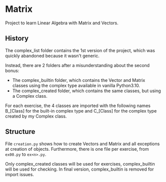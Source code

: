# Matrix

Project to learn Linear Algebra with Matrix and Vectors.

## History

The complex_list folder contains the 1st version of the project, which was quickly abandoned because it wasn't generic.

Instead, there are 2 folders after a misunderstanding about the second bonus:
 - The complex_builtin folder, which contains the Vector and Matrix classes using the complex type available in vanilla Python3.10.
 - The complex_created folder, which contains the same classes, but using a Complex class.

For each exercise, the 4 classes are imported with the following names B_[Class] for the built-in complex type and C_[Class] for the complex type created by my Complex class.

## Structure

File `creation.py` shows how to create Vectors and Matrix and all exceptions at creation of objects.
Furthermore, there is one file per exercise, from `ex00.py` to `ex<n>.py`.

Only complex_created classes will be used for exercises, complex_builtin will be used for checking.
In final version, complex_builtin is removed for import issues.
